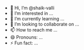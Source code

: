 - 👋 Hi, I’m @shaik-valli
- 👀 I’m interested in ...
- 🌱 I’m currently learning ...
- 💞️ I’m looking to collaborate on ...
- 📫 How to reach me ...
- 😄 Pronouns: ...
- ⚡ Fun fact: ...

<!---
shaik-valli/shaik-valli is a ✨ special ✨ repository because its `README.md` (this file) appears on your GitHub profile.
You can click the Preview link to take a look at your changes.
--->
